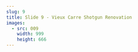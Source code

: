 ```yaml
---
slug: 9
title: Slide 9 - Vieux Carre Shotgun Renovation
images:
  - src: 009
    width: 999
    height: 666
---
```

